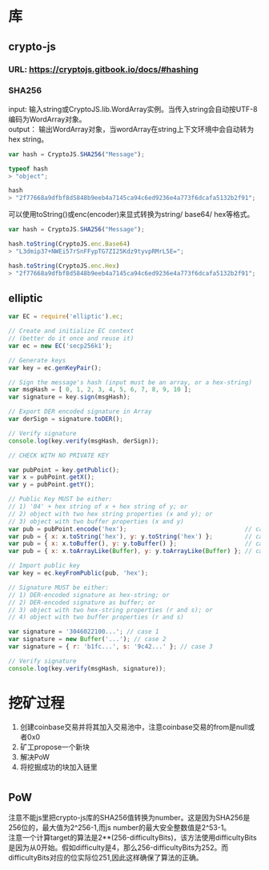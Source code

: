 # 库
## crypto-js
### URL: https://cryptojs.gitbook.io/docs/#hashing
### SHA256
input: 输入string或CryptoJS.lib.WordArray实例。当传入string会自动按UTF-8编码为WordArray对象。  
output： 输出WordArray对象，当wordArray在string上下文环境中会自动转为hex string。  
```js
var hash = CryptoJS.SHA256("Message");

typeof hash
> "object";

hash
> "2f77668a9dfbf8d5848b9eeb4a7145ca94c6ed9236e4a773f6dcafa5132b2f91";
```
可以使用toString()或enc(encoder)来显式转换为string/ base64/ hex等格式。  
```js
var hash = CryptoJS.SHA256("Message");

hash.toString(CryptoJS.enc.Base64)
> "L3dmip37+NWEi57rSnFFypTG7ZI25Kdz9tyvpRMrL5E=";

hash.toString(CryptoJS.enc.Hex)
> "2f77668a9dfbf8d5848b9eeb4a7145ca94c6ed9236e4a773f6dcafa5132b2f91";
```
## elliptic
```js
var EC = require('elliptic').ec;

// Create and initialize EC context
// (better do it once and reuse it)
var ec = new EC('secp256k1');

// Generate keys
var key = ec.genKeyPair();

// Sign the message's hash (input must be an array, or a hex-string)
var msgHash = [ 0, 1, 2, 3, 4, 5, 6, 7, 8, 9, 10 ];
var signature = key.sign(msgHash);

// Export DER encoded signature in Array
var derSign = signature.toDER();

// Verify signature
console.log(key.verify(msgHash, derSign));

// CHECK WITH NO PRIVATE KEY

var pubPoint = key.getPublic();
var x = pubPoint.getX();
var y = pubPoint.getY();

// Public Key MUST be either:
// 1) '04' + hex string of x + hex string of y; or
// 2) object with two hex string properties (x and y); or
// 3) object with two buffer properties (x and y)
var pub = pubPoint.encode('hex');                                 // case 1
var pub = { x: x.toString('hex'), y: y.toString('hex') };         // case 2
var pub = { x: x.toBuffer(), y: y.toBuffer() };                   // case 3
var pub = { x: x.toArrayLike(Buffer), y: y.toArrayLike(Buffer) }; // case 3

// Import public key
var key = ec.keyFromPublic(pub, 'hex');

// Signature MUST be either:
// 1) DER-encoded signature as hex-string; or
// 2) DER-encoded signature as buffer; or
// 3) object with two hex-string properties (r and s); or
// 4) object with two buffer properties (r and s)

var signature = '3046022100...'; // case 1
var signature = new Buffer('...'); // case 2
var signature = { r: 'b1fc...', s: '9c42...' }; // case 3

// Verify signature
console.log(key.verify(msgHash, signature));
```
# 挖矿过程
1. 创建coinbase交易并将其加入交易池中，注意coinbase交易的from是null或者0x0
2. 矿工propose一个新块
3. 解决PoW
4. 将挖掘成功的块加入链里
# 
## PoW
注意不能js里把crypto-js库的SHA256值转换为number。这是因为SHA256是256位的，最大值为2^256-1,而js number的最大安全整数值是2^53-1。  
注意一个计算target的算法是2**(256-difficultyBits)，该方法使用difficultyBits是因为从0开始。假如difficulty是4，那么256-difficultyBits为252。而difficultyBits对应的位实际位251,因此这样确保了算法的正确。
